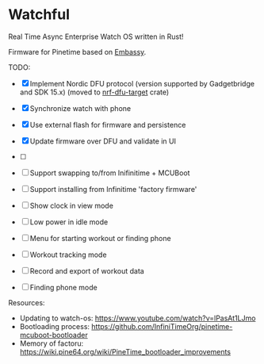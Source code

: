 # Watchful

Real Time Async Enterprise Watch OS written in Rust!

Firmware for Pinetime based on [Embassy](https://embassy.dev).

TODO:

* [x] Implement Nordic DFU protocol (version supported by Gadgetbridge and SDK 15.x) (moved to [nrf-dfu-target](https://crates.io/crates/nrf-dfu-target) crate)
* [x] Synchronize watch with phone
* [x] Use external flash for firmware and persistence
* [x] Update firmware over DFU and validate in UI
* [ ]
* [ ] Support swapping to/from Inifinitime + MCUBoot
* [ ] Support installing from Infinitime 'factory firmware'
* [ ] Show clock in view mode
* [ ] Low power in idle mode
* [ ] Menu for starting workout or finding phone
* [ ] Workout tracking mode
* [ ] Record and export of workout data
* [ ] Finding phone mode 


Resources:
* Updating to watch-os: https://www.youtube.com/watch?v=lPasAt1LJmo
* Bootloading process: https://github.com/InfiniTimeOrg/pinetime-mcuboot-bootloader
* Memory of factoru: https://wiki.pine64.org/wiki/PineTime_bootloader_improvements
